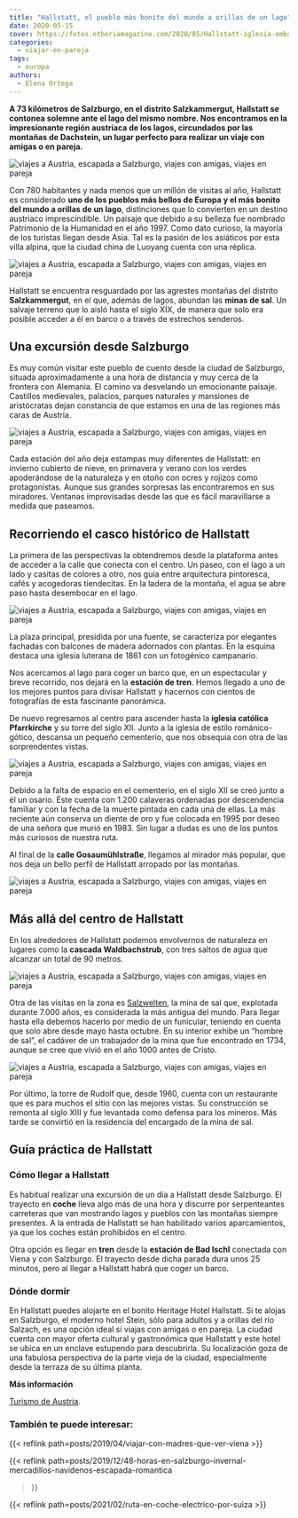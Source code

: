 ```yaml
---
title: "Hallstatt, el pueblo más bonito del mundo a orillas de un lago"
date: 2020-05-15
cover: https://fotos.etheriamagazine.com/2020/05/Hallstatt-iglesia-embarcadero.jpg
categories: 
  - viajar-en-pareja
tags: 
  - europa
authors: 
  - Elena Ortega
---
```


**A 73 kilómetros de Salzburgo, en el distrito Salzkammergut, Hallstatt se contonea 
solemne ante el lago del mismo nombre. Nos encontramos en la impresionante región 
austríaca de los lagos, circundados por las montañas de Dachstein, un lugar perfecto 
para realizar un viaje con amigas o en pareja.** 

![viajes a Austria, escapada a Salzburgo, viajes con amigas, viajes en pareja](https://fotos.etheriamagazine.com/2020/05/Hallstatt-lago.jpg "Barco llegando al embarcadero de Hallstatt. © Österreich Werbung/Wolfgang Weinhäupl")

Con 780 habitantes y nada menos que un millón de visitas al año, Hallstatt es 
considerado **uno de los pueblos más bellos de Europa y el más bonito del mundo a 
orillas de un lago**, distinciones que lo convierten en un destino austriaco 
imprescindible. Un paisaje que debido a su belleza fue nombrado Patrimonio de la 
Humanidad en el año 1997. Como dato curioso, la mayoría de los turistas llegan desde 
Asia. Tal es la pasión de los asiáticos por esta villa alpina, que la ciudad china de 
Luoyang cuenta con una réplica. 

![viajes a Austria, escapada a Salzburgo, viajes con amigas, viajes en pareja](https://fotos.etheriamagazine.com/2020/05/Hallstatt-paseo-lago.jpg "Paseo por el lago Hallstatt. © Österreich Werbung/Sebastian Stiphout")

Hallstatt se encuentra resguardado por las agrestes montañas del distrito 
**Salzkammergut**, en el que, además de lagos, abundan las **minas de sal**. Un salvaje 
terreno que lo aisló hasta el siglo XIX, de manera que solo era posible acceder a él en 
barco o a través de estrechos senderos. 

## Una excursión desde Salzburgo

Es muy común visitar este pueblo de cuento desde la ciudad de Salzburgo, situada 
aproximadamente a una hora de distancia y muy cerca de la frontera con Alemania. El 
camino va desvelando un emocionante paisaje. Castillos medievales, palacios, parques 
naturales y mansiones de aristócratas dejan constancia de que estamos en una de las 
regiones más caras de Austria. 

![viajes a Austria, escapada a Salzburgo, viajes con amigas, viajes en pareja](https://fotos.etheriamagazine.com/2020/05/Hallstatt-vista-Krippenstein.jpg "Vista de Hallstatt desde Krippenstein. © Österreich Werbung/Julia Knop")

Cada estación del año deja estampas muy diferentes de Hallstatt: en invierno cubierto de 
nieve, en primavera y verano con los verdes apoderándose de la naturaleza y en otoño con 
ocres y rojizos como protagonistas. Aunque sus grandes sorpresas las encontraremos en 
sus miradores. Ventanas improvisadas desde las que es fácil maravillarse a medida que 
paseamos. 

## Recorriendo el casco histórico de Hallstatt

La primera de las perspectivas la obtendremos desde la plataforma antes de acceder a la 
calle que conecta con el centro. Un paseo, con el lago a un lado y casitas de colores a 
otro, nos guía entre arquitectura pintoresca, cafés y acogedoras tiendecitas. En la 
ladera de la montaña, el agua se abre paso hasta desembocar en el lago. 

![viajes a Austria, escapada a Salzburgo, viajes con amigas, viajes en pareja](https://fotos.etheriamagazine.com/2020/05/Hallstatt-plaza.jpg "Plaza de Hallstatt. © Dimitri Anikin")

La plaza principal, presidida por una fuente, se caracteriza por elegantes fachadas con 
balcones de madera adornados con plantas. En la esquina destaca una iglesia luterana de 
1861 con un fotogénico campanario. 

Nos acercamos al lago para coger un barco que, en un espectacular y breve recorrido, nos 
dejará en la **estación de tren**. Hemos llegado a uno de los mejores puntos para 
divisar Hallstatt y hacernos con cientos de fotografías de esta fascinante panorámica. 

De nuevo regresamos al centro para ascender hasta la **iglesia católica Pfarrkirche** y 
su torre del siglo XII. Junto a la iglesia de estilo románico-gótico, descansa un 
pequeño cementerio, que nos obsequia con otra de las sorprendentes vistas. 

![viajes a Austria, escapada a Salzburgo, viajes con amigas, viajes en pareja](https://fotos.etheriamagazine.com/2020/05/Hallstatt-osario.jpg "Osario del cementerio de Hallstatt. © Elena Ortega")

Debido a la falta de espacio en el cementerio, en el siglo XII se creó junto a él un 
osario. Éste cuenta con 1.200 calaveras ordenadas por descendencia familiar y con la 
fecha de la muerte pintada en cada una de ellas. La más reciente aún conserva un diente 
de oro y fue colocada en 1995 por deseo de una señora que murió en 1983. Sin lugar a 
dudas es uno de los puntos más curiosos de nuestra ruta. 

Al final de la **calle Gosaumühlstraße**, llegamos al mirador más popular, que nos deja 
un bello perfil de Hallstatt arropado por las montañas. 

![viajes a Austria, escapada a Salzburgo, viajes con amigas, viajes en pareja](https://fotos.etheriamagazine.com/2020/05/Hallstatt-iglesia-embarcadero.jpg "Panorámica con el embarcadero y la iglesia. © Arthur Hutterer")

## Más allá del centro de Hallstatt

En los alrededores de Hallstatt podemos envolvernos de naturaleza en lugares como la 
**cascada Waldbachstrub**, con tres saltos de agua que alcanzar un total de 90 metros. 

![viajes a Austria, escapada a Salzburgo, viajes con amigas, viajes en pareja](https://fotos.etheriamagazine.com/2020/05/Hallstatt-minas-sal.jpg "Mina de sal en Hallstat. © Österreich Werbung/Julia Knop")

Otra de las visitas en la zona es [Salzwelten](https://www.salzwelten.at/en/hallstatt/), 
la mina de sal que, explotada durante 7.000 años, es considerada la más antigua del 
mundo. Para llegar hasta ella debemos hacerlo por medio de un funicular, teniendo en 
cuenta que solo abre desde mayo hasta octubre. En su interior exhibe un “hombre de sal”, 
el cadáver de un trabajador de la mina que fue encontrado en 1734, aunque se cree que 
vivió en el año 1000 antes de Cristo. 

![viajes a Austria, escapada a Salzburgo, viajes con amigas, viajes en pareja](https://fotos.etheriamagazine.com/2020/05/Hallstatt-iglesia.jpg "Panorámica desde la parte alta de Hallstatt. © Chris Ried")

Por último, la torre de Rudolf que, desde 1960, cuenta con un restaurante que es para 
muchos el sitio con las mejores vistas. Su construcción se remonta al siglo XIII y fue 
levantada como defensa para los mineros. Más tarde se convirtió en la residencia del 
encargado de la mina de sal. 

## Guía práctica de Hallstatt

### Cómo llegar a Hallstatt

Es habitual realizar una excursión de un día a Hallstatt desde Salzburgo. El trayecto en 
**coche** lleva algo más de una hora y discurre por serpenteantes carreteras que van 
mostrando lagos y pueblos con las montañas siempre presentes. A la entrada de Hallstatt 
se han habilitado varios aparcamientos, ya que los coches están prohibidos en el centro. 

Otra opción es llegar en **tren** desde la **estación de Bad Ischl** conectada con Viena 
y con Salzburgo. El trayecto desde dicha parada dura unos 25 minutos, pero al llegar a 
Hallstatt habrá que coger un barco. 

### Dónde dormir

En Hallstatt puedes alojarte en el bonito Heritage Hotel Hallstatt. Si te alojas en 
Salzburgo, el moderno hotel Stein, sólo para adultos y a orillas del río Salzach, es una 
opción ideal si viajas con amigas o en pareja. La ciudad cuenta con mayor oferta 
cultural y gastronómica que Hallstatt y este hotel se ubica en un enclave estupendo para 
descubrirla. Su localización goza de una fabulosa perspectiva de la parte vieja de la 
ciudad, especialmente desde la terraza de su última planta. 

**Más información** 

[Turismo de Austria](https://www.austria.info/es). 

### También te puede interesar:

{{< reflink path=posts/2019/04/viajar-con-madres-que-ver-viena >}} 

{{< reflink 
path=posts/2019/12/48-horas-en-salzburgo-invernal-mercadillos-navidenos-escapada-romantica 
>}} 

{{< reflink path=posts/2021/02/ruta-en-coche-electrico-por-suiza >}}
